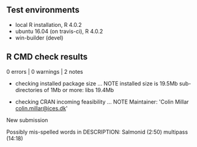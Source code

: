 ## Test environments
* local R installation, R 4.0.2
* ubuntu 16.04 (on travis-ci), R 4.0.2
* win-builder (devel)

## R CMD check results

0 errors | 0 warnings | 2 notes

* checking installed package size ... NOTE
    installed size is 19.5Mb
    sub-directories of 1Mb or more:
      libs  19.4Mb

* checking CRAN incoming feasibility ... NOTE
Maintainer: 'Colin Millar <colin.millar@ices.dk>'

New submission

Possibly mis-spelled words in DESCRIPTION:
  Salmonid (2:50)
  multipass (14:18)
